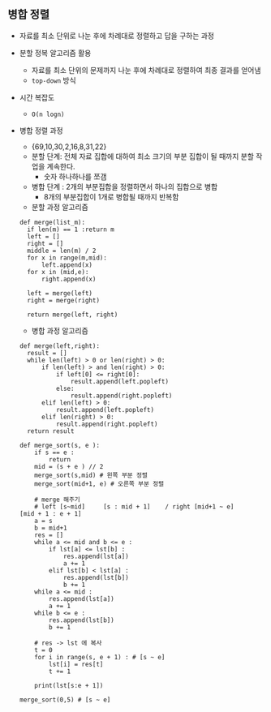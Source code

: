 ## 병합 정렬

* 자료를 최소 단위로 나눈 후에 차례대로 정렬하고 답을 구하는 과정

* 분할 정복 알고리즘 활용

  * 자료를 최소 단위의 문제까지 나눈 후에 차례대로 정렬하여 최종 결과를 얻어냄
  * `top-down` 방식

* 시간 복잡도

  * `O(n logn)`

* 병합 정렬 과정

  * {69,10,30,2,16,8,31,22}
  * 분할 단계: 전체 자료 집합에 대하여 최소 크기의 부분 집합이 될 때까지 분할 작업을 계속한다.
    * 숫자 하나하나를 쪼갬
  * 병합 단계 : 2개의 부분집합을 정렬하면서 하나의 집합으로 병합
    * 8개의 부분집합이 1개로 병합될 때까지 반복함
  * 분할 과정 알고리즘

  ```
  def merge(list_m):
  	if len(m) == 1 :return m
  	left = []
  	right = []
  	middle = len(m) / 2
  	for x in range(m,mid):
  		left.append(x)
  	for x in (mid,e):
  		right.append(x)
  	
  	left = merge(left)
  	right = merge(right)
  	
  	return merge(left, right)
  ```

  * 병합 과정 알고리즘 

  ```
  def merge(left,right):
  	result = []
  	while len(left) > 0 or len(right) > 0:
  		if len(left) > and len(right) > 0:
  			if left[0] <= right[0]:
  				result.append(left.popleft)
  			else:
  				result.append(right.popleft)
  		elif len(left) > 0:
  			result.append(left.popleft)
  		elif len(right) > 0:
  			result.append(right.popleft)
  	return result
  ```

  ```
  def merge_sort(s, e ):
      if s == e :
          return
      mid = (s + e ) // 2
      merge_sort(s,mid) # 왼쪽 부분 정렬
      merge_sort(mid+1, e) # 오른쪽 부분 정렬
  
      # merge 해주기
      # left [s~mid]     [s : mid + 1]    / right [mid+1 ~ e]     [mid + 1 : e + 1]
      a = s
      b = mid+1
      res = []
      while a <= mid and b <= e :
          if lst[a] <= lst[b] :
              res.append(lst[a])
              a += 1
          elif lst[b] < lst[a] :
              res.append(lst[b])
              b += 1
      while a <= mid :
          res.append(lst[a])
          a += 1
      while b <= e :
          res.append(lst[b])
          b += 1
  
      # res -> lst 에 복사
      t = 0
      for i in range(s, e + 1) : # [s ~ e]
          lst[i] = res[t]
          t += 1
  
      print(lst[s:e + 1])
  
  merge_sort(0,5) # [s ~ e]
  ```
